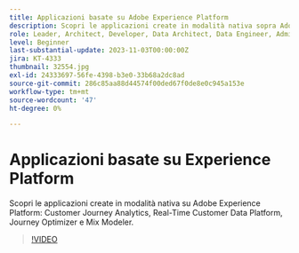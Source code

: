 ```yaml
---
title: Applicazioni basate su Adobe Experience Platform
description: Scopri le applicazioni create in modalità nativa sopra Adobe Experience Platform.
role: Leader, Architect, Developer, Data Architect, Data Engineer, Admin, User
level: Beginner
last-substantial-update: 2023-11-03T00:00:00Z
jira: KT-4333
thumbnail: 32554.jpg
exl-id: 24333697-56fe-4398-b3e0-33b68a2dc8ad
source-git-commit: 286c85aa88d44574f00ded67f0de8e0c945a153e
workflow-type: tm+mt
source-wordcount: '47'
ht-degree: 0%

---
```


# Applicazioni basate su Experience Platform

Scopri le applicazioni create in modalità nativa su Adobe Experience Platform: Customer Journey Analytics, Real-Time Customer Data Platform, Journey Optimizer e Mix Modeler.

>[!VIDEO](https://video.tv.adobe.com/v/3428518?learn=on&enablevpops&captions=ita)

